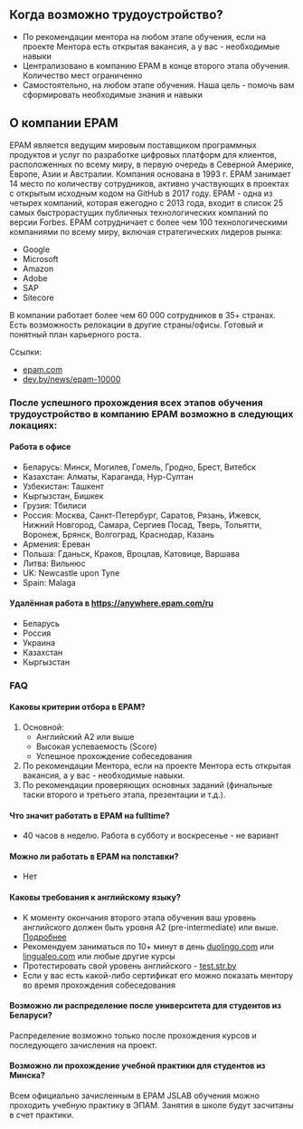 ## Когда возможно трудоустройство?

   * По рекомендации ментора на любом этапе обучения, если на проекте Ментора есть открытая вакансия, а у вас - необходимые навыки
   * Централизовано в компанию EPAM в конце второго этапа обучения. Количество мест ограниченно
   * Самостоятельно, на любом этапе обучения. Наша цель - помочь вам сформировать необходимые знания и навыки

## О компании EPAM
EPAM является ведущим мировым поставщиком программных продуктов и услуг по разработке цифровых платформ для клиентов, расположенных по всему миру, в первую очередь в Северной Америке, Европе, Азии и Австралии.
Компания основана в 1993 г.
EPAM занимает 14 место по количеству сотрудников, активно участвующих в проектах с открытым исходным кодом на GitHub в 2017 году.
EPAM - одна из четырех компаний, которая ежегодно с 2013 года, входит в список 25 самых быстрорастущих публичных технологических компаний по версии Forbes.
EPAM сотрудничает с более чем 100 технологическими компаниями по всему миру, включая стратегических лидеров рынка:
- Google
- Microsoft
- Amazon
- Adobe
- SAP
- Sitecore

В компании работает более чем 60 000 сотрудников в 35+ странах. Есть возможность релокации в другие страны/офисы.
Готовый и понятный план карьерного роста.

Ссылки:
- [epam.com](https://www.epam.com/)
- [dev.by/news/epam-10000](https://dev.by/news/epam-10000)

### После успешного прохождения всех этапов обучения трудоустройство в компанию EPAM возможно в следующих локациях:
#### Работа в офисе
- Беларусь: Минск, Могилев, Гомель, Гродно, Брест, Витебск
- Казахстан: Алматы, Караганда, Нур-Султан
- Узбекистан: Ташкент
- Кыргызстан, Бишкек
- Грузия: Тбилиси
- Россия: Москва, Санкт-Петербург, Саратов, Рязань, Ижевск, Нижний Новгород, Самара, Сергиев Посад, Тверь, Тольятти, Воронеж, Брянск, Волгоград, Краснодар, Казань
- Армения: Ереван
- Польша: Гданьск, Краков, Вроцлав, Катовице, Варшава
- Литва: Вильнюс
- UK: Newcastle upon Tyne
- Spain: Malaga
#### Удалённая работа в https://anywhere.epam.com/ru
- Беларусь
- Россия
- Украина
- Казахстан
- Кыргызстан

### FAQ
#### Каковы критерии отбора в EPAM?
   1. Основной:
      - Английский А2 или выше
      - Высокая успеваемость (Score)
      - Успешное прохождение собеседования
   2. По рекомендации Ментора, если на проекте Ментора есть открытая вакансия, а у вас - необходимые навыки.
   3. По рекомендации проверяющих основных заданий (финальные таски второго и третьего этапа, презентации и т.д.).

#### Что значит работать в EPAM на fulltime?
   - 40 часов в неделю. Работа в субботу и воскресенье - не вариант

#### Можно ли работать в EPAM на полставки?
- Нет

#### Каковы требования к английскому языку?
- К моменту окончания второго этапа обучения ваш уровень английского должен быть уровня A2 (pre-intermediate) или выше. [Подробнее][english and rsschool]
- Рекомендуем заниматься по 10+ минут в день [duolingo.com](https://www.duolingo.com/) или [lingualeo.com](https://lingualeo.com) или любые другие курсы
- Протестировать свой уровень английского - [test.str.by](http://test.str.by/)
- Если у вас есть какой-либо сертификат его можно показать ментору во время прохождения собеседования

#### Возможно ли распределение после университета для студентов из Беларуси?
Распределение возможно только после прохождения курсов и последующего зачисления на проект.

#### Возможно ли прохождение учебной практики для студентов из Минска?
Всем официально зачисленным в EPAM JSLAB обучения можно проходить учебную практику в ЭПАМ. Занятия в школе будут засчитаны в счет практики.

[english and rsschool]: https://github.com/rolling-scopes-school/tasks/blob/master/tasks/english.md
